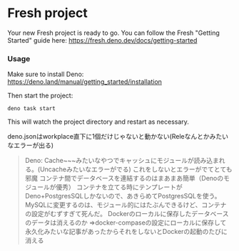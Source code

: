 # Fresh project

Your new Fresh project is ready to go. You can follow the Fresh "Getting
Started" guide here: https://fresh.deno.dev/docs/getting-started

### Usage

Make sure to install Deno: https://deno.land/manual/getting_started/installation

Then start the project:

```
deno task start
```

This will watch the project directory and restart as necessary.

deno.jsonはworkplace直下に1個だけじゃないと動かない(Releなんとかみたいなエラーが出る)
>Deno:
Cache~~~みたいなやつでキャッシュにモジュールが読み込まれる。(Uncacheみたいなエラーがでる)
これをしないとエラーがでてとても邪魔
コンテナ間でデータベースを連結するのはまあまあ簡単（Denoのモジュールが優秀）
コンテナを立てる時にテンプレートがDeno+PostgresSQLしかないので、あきらめてPostgresSQLを使う。
MySQLに変更するのは、モジュール的にはたぶんできるけど、コンテナの設定がむずすぎて死んだ。
Dockerのローカルに保存したデータベースのデータは消えるのか
=>docker-compaseの設定にローカルに保存して永久化みたいな記事があったからそれをしないとDockerの起動のたびに消える
